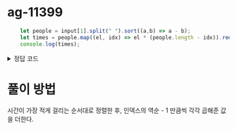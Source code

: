 # ag-11399
```javascript
    let people = input[1].split(" ").sort((a,b) => a - b);
    let times = people.map((el, idx) => el * (people.length - idx)).reduce((ac,el) => ac + el, 0)
    console.log(times);
```

<details>
    <summary>정답 코드</summary>
    
    const readline = require('readline');

    const rl = readline.createInterface({
        input: process.stdin,
        output: process.stdout
    });

    let input = []

    rl.on('line', function (line) {
        input.push(line);
    }).on('close', function () {

        let people = input[1].split(" ").sort((a,b) => a - b);
        let times = people.map((el, idx) => el * (people.length - idx)).reduce((ac,el) => ac + el, 0)
        console.log(times);

        process.exit();

    });
</details>


# 풀이 방법
시간이 가장 적게 걸리는 순서대로 정렬한 후, 인덱스의 역순 - 1 만큼씩 각각 곱해준 값을 더한다.
